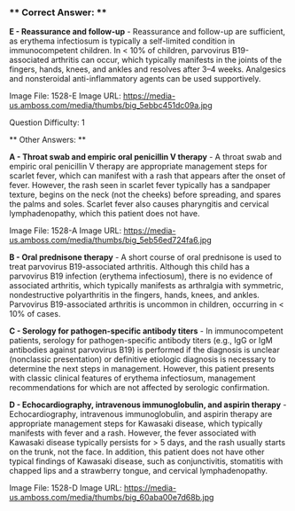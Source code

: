 ### ** Correct Answer: **

**E - Reassurance and follow-up** - Reassurance and follow-up are sufficient, as erythema infectiosum is typically a self-limited condition in immunocompetent children. In < 10% of children, parvovirus B19-associated arthritis can occur, which typically manifests in the joints of the fingers, hands, knees, and ankles and resolves after 3–4 weeks. Analgesics and nonsteroidal anti-inflammatory agents can be used supportively.

Image File: 1528-E
Image URL: https://media-us.amboss.com/media/thumbs/big_5ebbc451dc09a.jpg

Question Difficulty: 1

** Other Answers: **

**A - Throat swab and empiric oral penicillin V therapy** - A throat swab and empiric oral penicillin V therapy are appropriate management steps for scarlet fever, which can manifest with a rash that appears after the onset of fever. However, the rash seen in scarlet fever typically has a sandpaper texture, begins on the neck (not the cheeks) before spreading, and spares the palms and soles. Scarlet fever also causes pharyngitis and cervical lymphadenopathy, which this patient does not have.

Image File: 1528-A
Image URL: https://media-us.amboss.com/media/thumbs/big_5eb56ed724fa6.jpg

**B - Oral prednisone therapy** - A short course of oral prednisone is used to treat parvovirus B19-associated arthritis. Although this child has a parvovirus B19 infection (erythema infectiosum), there is no evidence of associated arthritis, which typically manifests as arthralgia with symmetric, nondestructive polyarthritis in the fingers, hands, knees, and ankles. Parvovirus B19-associated arthritis is uncommon in children, occurring in < 10% of cases.

**C - Serology for pathogen-specific antibody titers** - In immunocompetent patients, serology for pathogen-specific antibody titers (e.g., IgG or IgM antibodies against parvovirus B19) is performed if the diagnosis is unclear (nonclassic presentation) or definitive etiologic diagnosis is necessary to determine the next steps in management. However, this patient presents with classic clinical features of erythema infectiosum, management recommendations for which are not affected by serologic confirmation.

**D - Echocardiography, intravenous immunoglobulin, and aspirin therapy** - Echocardiography, intravenous immunoglobulin, and aspirin therapy are appropriate management steps for Kawasaki disease, which typically manifests with fever and a rash. However, the fever associated with Kawasaki disease typically persists for > 5 days, and the rash usually starts on the trunk, not the face. In addition, this patient does not have other typical findings of Kawasaki disease, such as conjunctivitis, stomatitis with chapped lips and a strawberry tongue, and cervical lymphadenopathy.

Image File: 1528-D
Image URL: https://media-us.amboss.com/media/thumbs/big_60aba00e7d68b.jpg

